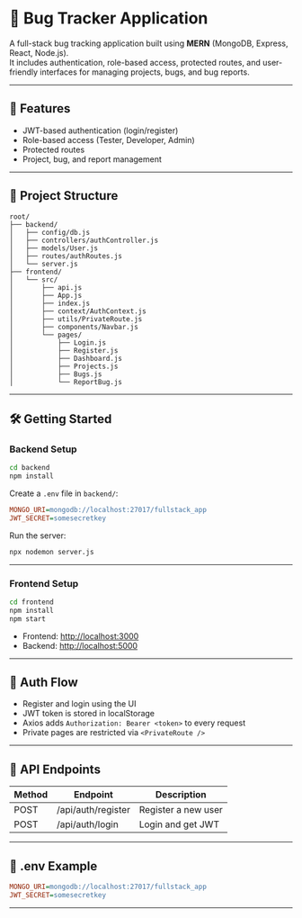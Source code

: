 # 🐞 Bug Tracker Application

A full-stack bug tracking application built using **MERN** (MongoDB, Express, React, Node.js).  
It includes authentication, role-based access, protected routes, and user-friendly interfaces for managing projects, bugs, and bug reports.

---

## 🚀 Features

- JWT-based authentication (login/register)
- Role-based access (Tester, Developer, Admin)
- Protected routes
- Project, bug, and report management

---

## 📁 Project Structure

```
root/
├── backend/
│   ├── config/db.js
│   ├── controllers/authController.js
│   ├── models/User.js
│   ├── routes/authRoutes.js
│   └── server.js
├── frontend/
│   └── src/
│       ├── api.js
│       ├── App.js
│       ├── index.js
│       ├── context/AuthContext.js
│       ├── utils/PrivateRoute.js
│       ├── components/Navbar.js
│       └── pages/
│           ├── Login.js
│           ├── Register.js
│           ├── Dashboard.js
│           ├── Projects.js
│           ├── Bugs.js
│           └── ReportBug.js
```

---

## 🛠 Getting Started

### Backend Setup

```bash
cd backend
npm install
```

Create a `.env` file in `backend/`:

```ini
MONGO_URI=mongodb://localhost:27017/fullstack_app
JWT_SECRET=somesecretkey
```

Run the server:

```bash
npx nodemon server.js
```

---

### Frontend Setup

```bash
cd frontend
npm install
npm start
```

- Frontend: [http://localhost:3000](http://localhost:3000)
- Backend: [http://localhost:5000](http://localhost:5000)

---

## 🔐 Auth Flow

- Register and login using the UI
- JWT token is stored in localStorage
- Axios adds `Authorization: Bearer <token>` to every request
- Private pages are restricted via `<PrivateRoute />`

---

## 📮 API Endpoints

| Method | Endpoint            | Description           |
|--------|---------------------|-----------------------|
| POST   | /api/auth/register  | Register a new user   |
| POST   | /api/auth/login     | Login and get JWT     |

---

## 🧪 .env Example

```ini
MONGO_URI=mongodb://localhost:27017/fullstack_app
JWT_SECRET=somesecretkey
```

---
